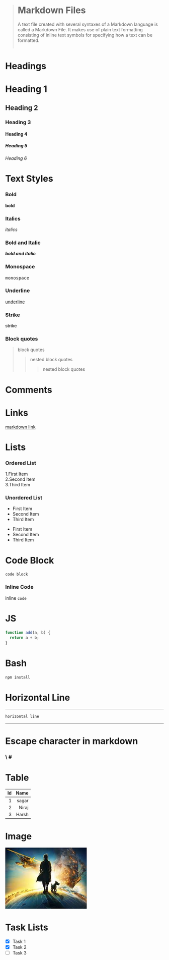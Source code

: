 > # Markdown Files
>
> A text file created with several syntaxes of a Markdown language is called a Markdown File. It makes use of plain text formatting consisting of inline text symbols for specifying how a text can be formatted.
> \
> &nbsp;

# Headings

# Heading 1

## Heading 2

### Heading 3

#### Heading 4

##### Heading 5

###### Heading 6

# Text Styles

### Bold

**bold**

<!-- __bold__ -->

### Italics

_italics_

<!-- *italics* -->

### Bold and Italic

**_bold and italic_**

### Monospace

<samp>monospace</samp>

### Underline

<ins>underline</ins>

### Strike

~~strike~~

### Block quotes

> block quotes
>
> > nested block quotes
> >
> > > nested block quotes

# Comments

<!-- __comments__ -->

# Links

[markdown link](https://github.com/mr-sagarbhatt/RxVids-Practicals/blob/master/Markdown/markdown.md)

# Lists

### Ordered List

<!-- \ :: new line -->

1.First Item\
2.Second Item\
3.Third Item

### Unordered List

- First Item
- Second Item
- Third Item

* First Item
* Second Item
* Third Item

# Code Block

```
code block
```

### Inline Code

inline `code`

# JS

```javascript
function add(a, b) {
  return a + b;
}
```

# Bash

```bash
npm install
```

# Horizontal Line

---

    horizontal line

---

# Escape character in markdown

### \ \#

# Table

|  Id |  Name |
| --: | ----: |
|   1 | sagar |
|   2 | Niraj |
|   3 | Harsh |

# Image

![markdown image](./download.jpeg)

# Task Lists

- [x] Task 1
- [x] Task 2
- [ ] Task 3
